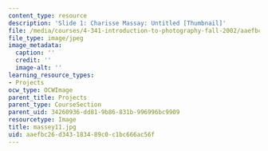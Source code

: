 ```yaml
---
content_type: resource
description: 'Slide 1: Charisse Massay: Untitled [Thumbnail]'
file: /media/courses/4-341-introduction-to-photography-fall-2002/aaefbc26d343183489c0c1bc666ac56f_massey11.jpg
file_type: image/jpeg
image_metadata:
  caption: ''
  credit: ''
  image-alt: ''
learning_resource_types:
- Projects
ocw_type: OCWImage
parent_title: Projects
parent_type: CourseSection
parent_uid: 34260936-dd81-9b86-831b-996996bc9909
resourcetype: Image
title: massey11.jpg
uid: aaefbc26-d343-1834-89c0-c1bc666ac56f
---
```

